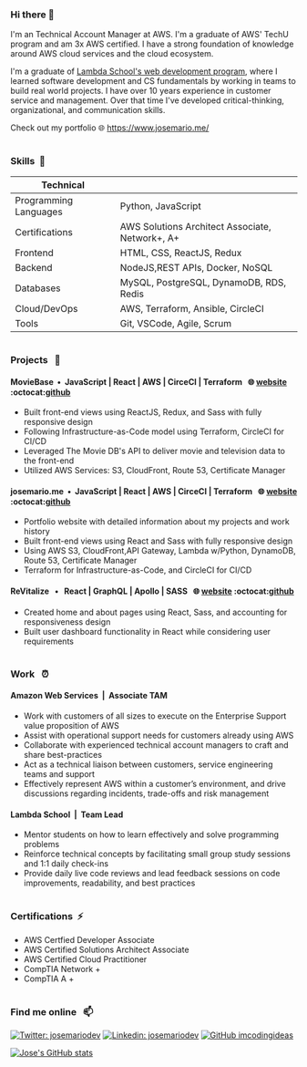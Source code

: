 ### Hi there 👋

I'm an Technical Account Manager at AWS. I'm a graduate of AWS' TechU program and am 3x AWS certified. I have a strong foundation of knowledge around AWS cloud services and the cloud ecosystem.

I'm a graduate of [Lambda School's web development program](https://www.lambdaschool.com), where I learned software development and CS fundamentals by working in teams to build real world projects.  I have over 10 years experience in customer service and management. Over that time I've developed critical-thinking, organizational, and communication skills.

Check out my portfolio :globe_with_meridians:&nbsp;https://www.josemario.me/

#

<!--
**josemariodev/josemariodev** is a ✨ _special_ ✨ repository because its `README.md` (this file) appears on your GitHub profile.

Here are some ideas to get you started:

- 🔭 I’m currently working on ...
- 🌱 I’m currently learning ...
- 👯 I’m looking to collaborate on ...
- 🤔 I’m looking for help with ...
- 💬 Ask me about ...
- 📫 How to reach me: ...
- 😄 Pronouns: ...
- ⚡ Fun fact: ...
-->

### Skills &nbsp;🌱

| Technical             |                                                                           |
| --------------------- | ------------------------------------------------------------------------- |
| Programming Languages | Python, JavaScript                                                        |
| Certifications        | AWS Solutions Architect Associate, Network+, A+                                                |
| Frontend              | HTML, CSS, ReactJS, Redux                                                        |
| Backend               | NodeJS,REST APIs, Docker, NoSQL                                    |
| Databases             | MySQL, PostgreSQL, DynamoDB, RDS, Redis                                   |
| Cloud/DevOps          | AWS, Terraform, Ansible, CircleCI |
| Tools                 | Git, VSCode, Agile, Scrum                                                 |

#

### Projects &nbsp; 🔭


#### MovieBase &nbsp;&bull;&nbsp; JavaScript | React | AWS | CirceCI | Terraform &nbsp; :globe_with_meridians:&nbsp;[website](https://www.mymoviebase.com) :octocat:[github](http://www.github.com/josemariodev/movieapp)

- Built front-end views using ReactJS, Redux, and Sass with fully responsive design
- Following Infrastructure-as-Code model using Terraform, CircleCI for CI/CD
- Leveraged The Movie DB's API to deliver movie and television data to the front-end
- Utilized AWS Services: S3, CloudFront, Route 53, Certificate Manager

#### josemario.me &nbsp;&bull;&nbsp; JavaScript | React | AWS | CirceCI | Terraform &nbsp; :globe_with_meridians:&nbsp;[website](https://www.josemario.me) :octocat:[github](http://www.github.com/josemariodev/josemariodev-portfolio)

- Portfolio website with detailed information about my projects and work history
- Built front-end views using React and Sass with fully responsive design
- Using AWS S3, CloudFront,API Gateway, Lambda w/Python, DynamoDB, Route 53, Certificate Manager
- Terraform for Infrastructure-as-Code, and CircleCI for CI/CD

#### ReVitalize &nbsp; &bull; &nbsp; React | GraphQL | Apollo | SASS &nbsp; :globe_with_meridians:&nbsp;[website](https://revitalizecommunity.netlify.app/) :octocat:[github](http://www.github.com/Revitalized-Playground)

- Created home and about pages using React, Sass, and accounting for responsiveness design
- Built user dashboard functionality in React while considering user requirements

#

### Work &nbsp; ⏰

#### Amazon Web Services &nbsp;|&nbsp;&nbsp;Associate TAM

- Work with customers of all sizes to execute on the Enterprise Support value proposition of AWS
- Assist with operational support needs for customers already using AWS
- Collaborate with experienced technical account managers to craft and share best-practices
- Act as a technical liaison between customers, service engineering teams and support
- Effectively represent AWS within a customer’s environment, and drive discussions regarding incidents, trade-offs and risk management

#### Lambda School &nbsp;|&nbsp;&nbsp;Team Lead

- Mentor students on how to learn effectively and solve programming problems
- Reinforce technical concepts by facilitating small group study sessions and 1:1 daily check-ins
- Provide daily live code reviews and lead feedback sessions on code improvements, readability, and best practices


#

### Certifications &nbsp;⚡

- AWS Certfied Developer Associate
- AWS Certified Solutions Architect Associate
- AWS Certified Cloud Practitioner
- CompTIA Network +
- CompTIA A +

#

### Find me online &nbsp; 📫

[![Twitter: josemariodev](https://img.shields.io/twitter/follow/josemariodev?style=social)](https://twitter.com/josemariodev)
[![Linkedin: josemariodev](https://img.shields.io/badge/-josemariodev-blue?style=flat-square&logo=Linkedin&logoColor=white&link=https://www.linkedin.com/in/josemariodev/)](https://www.linkedin.com/in/josemariodev/)
[![GitHub imcodingideas](https://img.shields.io/github/followers/josemariodev?label=follow&style=social)](https://github.com/josemariodev)

[![Jose's GitHub stats](https://github-readme-stats.vercel.app/api?username=josemariodev&show_icons=true&theme=prussian)](https://github.com/josemariodev/github-readme-stats)
